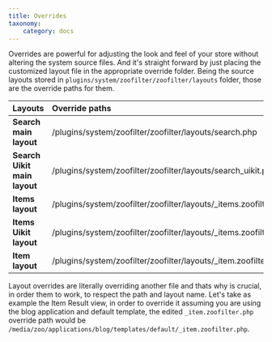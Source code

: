```yaml
---
title: Overrides
taxonomy:
    category: docs
---
```


Overrides are powerful for adjusting the look and feel of your store without altering the system source files. And it's straight forward by just placing the customized layout file in the appropriate override folder. Being the source layouts stored in `plugins/system/zoofilter/zoofilter/layouts` folder, those are the override paths for them.

| Layouts | Override paths |
| :---------- | :---------- |
| **Search main layout** | /plugins/system/zoofilter/zoofilter/layouts/search.php
| **Search Uikit main layout** | /plugins/system/zoofilter/zoofilter/layouts/search_uikit.php
| **Items layout**  | /plugins/system/zoofilter/zoofilter/layouts/_items.zoofilter.php
| **Items Uikit layout**  | /plugins/system/zoofilter/zoofilter/layouts/_items.zoofilter.uikit.php
| **Item layout**  | /plugins/system/zoofilter/zoofilter/layouts/_item.zoofilter.php

Layout overrides are literally overriding another file and thats why is crucial, in order them to work, to respect the path and layout name. Let's take as example the Item Result view, in order to override it assuming you are using the blog application and default template, the edited `_item.zoofilter.php` override path would be `/media/zoo/applications/blog/templates/default/_item.zoofilter.php`.
